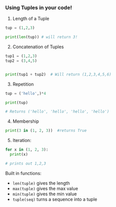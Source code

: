 ### Using Tuples in your code!

1. Length of a Tuple
```python
tup = (1,2,3)

print(len(tup)) # will return 3!
```
2. Concatenation of Tuples
```python
tup1 = (1,2,3)
tup2 = (3,4,5)


print(tup1 + tup2)  # Will return (1,2,3,4,5,6)
```
3. Repetition
```python
tup = ('hello',)*4

print(tup)

# Returns ('hello', 'hello', 'hello', 'hello')
```
4. Membership
```python
print(3 in (1, 2, 3))  #returns True
```
5. Iteration:
```python
for x in (1, 2, 3):
  print(x)

# prints out 1,2,3
```

Built in functions:
- `len(tuple)` gives the length
- `max(tuple)` gives the max value
- `min(tuple)` gives the min value
- `tuple(seq)` turns a sequence into a tuple
